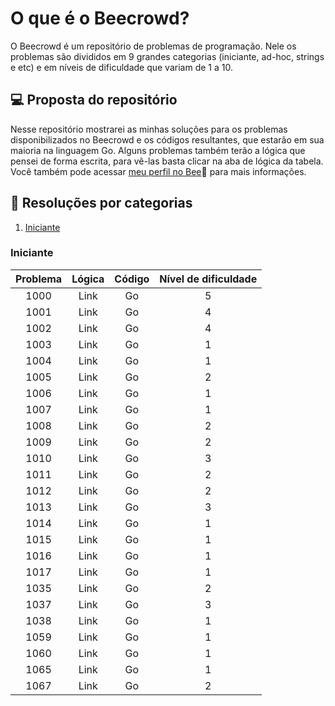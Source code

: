 # O que é o Beecrowd?

O Beecrowd é um repositório de problemas de programação. Nele os problemas são divididos em 9 grandes categorias (iniciante, ad-hoc, strings e etc) e em níveis de dificuldade que variam de 1 a 10. 


## 💻 Proposta do repositório

Nesse repositório mostrarei as minhas soluções para os problemas disponibilizados no Beecrowd e os códigos resultantes, que estarão em sua maioria na linguagem Go. Alguns problemas também terão a lógica que pensei de forma escrita, para vê-las basta clicar na aba de lógica da tabela. Você também pode acessar [meu perfil no Bee](https://www.beecrowd.com.br/judge/pt/profile/579601)🔗 para mais informações.

## 🎯 Resoluções por categorias 

1. [Iniciante](#iniciante) 


### Iniciante 

| Problema            |  Lógica             | Código              | Nível de dificuldade | 
| :-------------------: | :-------------------: | :-------------------: | :-------------------:  |
|  1000               |  Link               |  Go                 |           5         | 
|  1001               |  Link               |  Go                 |            4          |
|  1002               |  Link               |  Go                 |             4         |
|  1003               |  Link               |  Go                 |             1         |
|  1004               |  Link               |  Go                 |              1        |
|  1005               |  Link               |  Go                 |             2         |
|  1006               |  Link               |  Go                 |              1       |
|  1007               |  Link               |  Go                 |              1        |
|  1008               |  Link               |  Go                 |               2       |
|  1009               |  Link               |  Go                 |               2       |
|  1010               |  Link               |  Go                 |             3         |
|  1011               |  Link               |  Go                 |             2         |
|  1012               |  Link               |  Go                 |              2        |
|  1013               |  Link               |  Go                 |              3        |
|  1014               |  Link               |  Go                 |               1       |
|  1015               |  Link               |  Go                 |                1      |
|  1016               |  Link               |  Go                 |                1      |
|  1017               |  Link               |  Go                 |                 1     |
|  1035               |  Link               |  Go                 |                 2     |
|  1037               |  Link               |  Go                 |                3      |
|  1038               |  Link               |  Go                 |              1        |
|  1059               |  Link               |  Go                 |               1       |
|  1060               |  Link               |  Go                 |               1       | 
|  1065               |  Link               |  Go                 |               1       |
|  1067               |  Link               |  Go                 |                2      |







